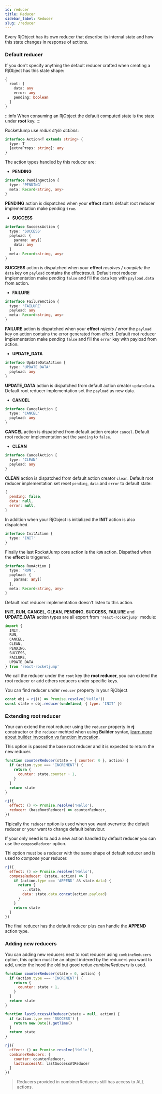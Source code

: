 ```yaml
---
id: reducer
title: Reducer
sidebar_label: Reducer
slug: /reducer
---
```


Every RjObject has its own reducer that describe its internal state and how this
state changes in response of actions.

### Default reducer

If you don't specify anything the default reducer crafted when creating a RjObject has this state shape:

```ts
{
  root: {
    data: any
    error: any
    pending: boolean
  }
}
```

:::info
When consuming an RjObject the default computed state is the state under **root** key.
:::

RocketJump use _redux style actions_:

```ts
interface Action<T extends string> {
  type: T
  [extraProps: string]: any
}
```

The action types handled by this reducer are:

- **PENDING**

```ts
interface PendingAction {
  type: 'PENDING'
  meta: Record<string, any>
}
```

**PENDING** action is dispatched when your **effect** starts default root reducer implementation make *pending* `true`.

- **SUCCESS**

```ts
interface SuccessAction {
  type: 'SUCCESS'
  payload: {
    params: any[]
    data: any
  }
  meta: Record<string, any>
}
```

**SUCCESS** action is dispatched when your **effect** *resolves / complete*
the `data` key on `payload` contains the effectresult.
Default root reducer implementation make *pending* `false` and fill the `data` key with `payload.data` from action.

- **FAILURE**

```ts
interface FailureAction {
  type: 'FAILURE'
  payload: any
  meta: Record<string, any>
}
```

**FAILURE** action is dispatched when your **effect** *rejects / error*
the `payload` key on action contains the error generated from effect.
Default root reducer implementation make *pending* `false` and fill the `error` key with payload from action.

- **UPDATE_DATA**

```ts
interface UpdateDataAction {
  type: 'UPDATE_DATA'
  payload: any
}
```

**UPDATE_DATA** action is dispatched from default action creator `updateData`.
Default root reducer implementation set the `payload` as new data.

- **CANCEL**

```ts
interface CancelAction {
  type: 'CANCEL'
  payload: any
}
```

**CANCEL** action is dispatched from default action creator `cancel`.
Default root reducer implementation set the `pending` to `false`.

- **CLEAN**

```ts
interface CancelAction {
  type: 'CLEAN'
  payload: any
}
```

**CLEAN** action is dispatched from default action creator `clean`.
Default root reducer implementation set reset `pending`, `data` and `error` to
default state:
```js
{
  pending: false,
  data: null,
  error: null,
}
```


In addition when your RjObject is initialized the **INIT** action is also dispatched.

```ts
interface InitAction {
  type: 'INIT'
}
```

Finally the last RocketJump core action is the `RUN` action.
Dispathed when the **effect** is triggered.

```ts
interface RunAction {
  type: 'RUN',
  payload: {
    params: any[]
  },
  meta: Record<string, any>
}
```
Default root reducer implementation doesn't listen to this action.


**INIT**, **RUN**, **CANCEL**, **CLEAN**, **PENDING**, **SUCCESS**, **FAILURE**
and **UPDATE_DATA** action types are all export from `'react-rocketjump'` module:

```js
import {
  INIT,
  RUN,
  CANCEL,
  CLEAN,
  PENDING,
  SUCCESS,
  FAILURE,
  UPDATE_DATA
} from 'react-rocketjump'
```

We call the reducer under the `root` key the **root reducer**, you can extend the root reducer or add others reducers under specific keys.

You can find reducer under `reducer` property in your RjObject.

```js
const obj = rj(() => Promise.resolve('Hello'))
const state = obj.reducer(undefined, { type: 'INIT' })
```

### Extending root reducer

Your can extend the root reducer using the `reducer` property in **rj** constructor or the `reducer` mehtod when using **Builder** syntax, [learn more about builder invocation vs function invocation](/).

This option is passed the base root reducer and it is expected to return the new reducer.

```js {12}
function counterReducer(state = { counter: 0 }, action) {
  if (action.type === 'INCREMENT') {
    return {
      counter: state.counter + 1,
    }
  }
  return state
}

rj({
  effect: () => Promise.resolve('Hello'),
  reducer: (baseRootReducer) => counterReducer,
})
```

Tipically the `reducer` option is used when you want overwrite the default reducer or your want to change default behaviour.

If your only need is to add a new action handled by default reducer you can use the `composeReducer` option.

Thi option must be a reducer with the same shape of default reducer and is used to *compose* your reducer.

```js {3-11}
rj({
  effect: () => Promise.resolve('Hello'),
  composeReducer: (state, action) => {
    if (action.type === 'APPEND' && state.data) {
      return {
        ...state,
        data: state.data.concat(action.payload)
      }
    }
    return state
  }
})
```

The final reducer has the default reducer plus can handle the **APPEND** action type.

### Adding new reducers

You can adding new reducers next to root reducer using `combineReducers` option, this option must be an object indexed by the reducers you want to add, under the hood the old but good redux *combineReducers* is used.

```js {19-22}
function counterReducer(state = 0, action) {
  if (action.type === 'INCREMENT') {
    return {
      counter: state + 1,
    }
  }
  return state
}

function lastSuccessAtReducer(state = null, action) {
  if (action.type === 'SUCCESS') {
    return new Date().getTime()
  }
  return state
}

rj({
  effect: () => Promise.resolve('Hello'),
  combinerReducers: {
    counter: counterReducer,
    lastSuccessAt: lastSuccessAtReducer
  }
})
```

> Reducers provided in combinerReducers still has access to ALL actions.
